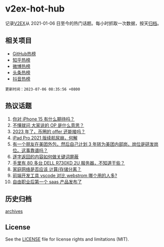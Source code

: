 # v2ex-hot-hub

 记录[V2EX](https://www.v2ex.com/)从 2021-01-06 日至今的热门话题。每小时抓取一次数据，按天[归档](archives)。
 
 ## 相关项目

- [GitHub热榜](https://github.com/it985/github-hot-hub)
- [知乎热榜](https://github.com/it985/zhihu-hot-hub)
- [微博热榜](https://github.com/it985/weibo-hot-hub)
- [头条热榜](https://github.com/it985/toutiao-hot-hub)
- [抖音热榜](https://github.com/it985/douyin-hot-hub)


 `更新时间：2023-07-06 08:35:56 +0800`

## 热议话题

1. [你对 iPhone 15 有什么期待吗？](https://www.v2ex.com/t/954175)
1. [不懂就问 大家说的 OP 是什么意思？](https://www.v2ex.com/t/954167)
1. [2023 年了，币圈的 offer 还能接吗？](https://www.v2ex.com/t/954213)
1. [iPad Pro 2021 版续航尿崩，何解](https://www.v2ex.com/t/954169)
1. [有一个朋友在美团外包，然后自己计划 3 年转为美团内部岗，岗位是研发岗位。这事靠谱吗？](https://www.v2ex.com/t/954220)
1. [逐字返回的内容如何做关键词屏蔽](https://www.v2ex.com/t/954296)
1. [手里有 80 多台 DELL R730XD 2U 服务器，不知道干些？](https://www.v2ex.com/t/954170)
1. [家庭网络是否应该 计算/存储分离？](https://www.v2ex.com/t/954168)
1. [前端开发工具 vscode 对比 webstrom 哪个用的人多?](https://www.v2ex.com/t/954188)
1. [自由职业后第一个 saas 产品发布了](https://www.v2ex.com/t/954305)

## 历史归档

[archives](archives)

## License

See the [LICENSE](LICENSE) file for license rights and limitations (MIT).
